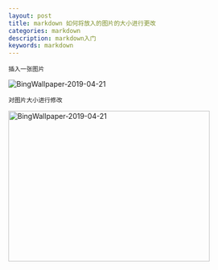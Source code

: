 ```yaml
---
layout: post
title: markdown 如何将放入的图片的大小进行更改
categories: markdown
description: markdown入门
keywords: markdown
---
```


```
插入一张图片
```

![BingWallpaper-2019-04-21](E:\git\deskLEE.github.io\images\blog\BingWallpaper-2019-04-21.jpg)



```
对图片大小进行修改
```



<img src="E:\git\deskLEE.github.io\images\blog\BingWallpaper-2019-04-21.jpg" width="400" height="300" alt="BingWallpaper-2019-04-21" align=center>